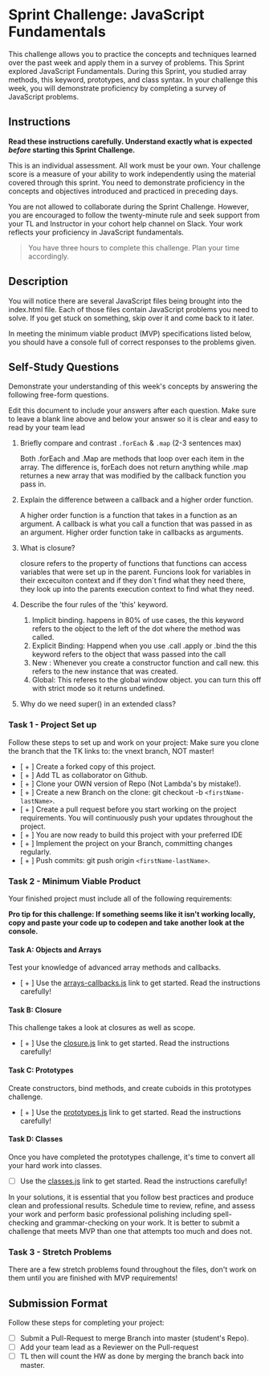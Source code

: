 # Sprint Challenge: JavaScript Fundamentals

This challenge allows you to practice the concepts and techniques learned over the past week and apply them in a survey of problems. This Sprint explored JavaScript Fundamentals. During this Sprint, you studied array methods, this keyword, prototypes, and class syntax. In your challenge this week, you will demonstrate proficiency by completing a survey of JavaScript problems.

## Instructions

**Read these instructions carefully. Understand exactly what is expected _before_ starting this Sprint Challenge.**

This is an individual assessment. All work must be your own. Your challenge score is a measure of your ability to work independently using the material covered through this sprint. You need to demonstrate proficiency in the concepts and objectives introduced and practiced in preceding days.

You are not allowed to collaborate during the Sprint Challenge. However, you are encouraged to follow the twenty-minute rule and seek support from your TL and Instructor in your cohort help channel on Slack. Your work reflects your proficiency in JavaScript fundamentals.

> You have three hours to complete this challenge. Plan your time accordingly.

## Description

You will notice there are several JavaScript files being brought into the index.html file.  Each of those files contain JavaScript problems you need to solve.  If you get stuck on something, skip over it and come back to it later.

In meeting the minimum viable product (MVP) specifications listed below, you should have a console full of correct responses to the problems given.

## Self-Study Questions

Demonstrate your understanding of this week's concepts by answering the following free-form questions.

Edit this document to include your answers after each question. Make sure to leave a blank line above and below your answer so it is clear and easy to read by your team lead

1. Briefly compare and contrast `.forEach` & `.map` (2-3 sentences max)

    Both .forEach and .Map are methods that loop over each item in the array. The difference is, forEach does not return anything while .map returnes a new array that was modified by the callback function you pass in.

2. Explain the difference between a callback and a higher order function.

    A higher order function is a function that takes in a function as an argument. A callback is what you call a function that was passed in as an argument. Higher order function take in callbacks as arguments.

3. What is closure?

    closure refers to the property of functions that functions can access variables that were set up in the parent.  Funcions look for variables in their excecuiton context and if they don´t find what they need there, they look up into the parents execution context to find what they need. 

4. Describe the four rules of the 'this' keyword.
    
    1. Implicit binding. happens in 80% of use cases, the this keyword refers to the object to the left of the dot where the method was called.
    2. Explicit Binding: Happend when you use .call .apply or .bind  the this keyword refers to the object that wass passed into the call
    3. New :  Whenever you create a constructor function and call new.  this refers to the new instance that was created.
    4. Global:   This referes to the global window object.  you can turn this off with strict mode so it returns undefined.


5. Why do we need super() in an extended class?

### Task 1 - Project Set up

Follow these steps to set up and work on your project:
Make sure you clone the branch that the TK links to: the vnext branch, NOT master!

- [ + ] Create a forked copy of this project.
- [ + ] Add TL as collaborator on Github.
- [ + ] Clone your OWN version of Repo (Not Lambda's by mistake!).
- [ + ] Create a new Branch on the clone: git checkout -b `<firstName-lastName>`.
- [ + ] Create a pull request before you start working on the project requirements.  You will continuously push your updates throughout the project.
- [ + ] You are now ready to build this project with your preferred IDE
- [ + ] Implement the project on your Branch, committing changes regularly.
- [ + ] Push commits: git push origin `<firstName-lastName>`.



### Task 2 - Minimum Viable Product

Your finished project must include all of the following requirements:

**Pro tip for this challenge: If something seems like it isn't working locally, copy and paste your code up to codepen and take another look at the console.**

#### Task A: Objects and Arrays

Test your knowledge of advanced array methods and callbacks.
* [ + ] Use the [arrays-callbacks.js](challenges/arrays-callbacks.js) link to get started.  Read the instructions carefully! 

#### Task B: Closure

This challenge takes a look at closures as well as scope. 
* [ + ] Use the [closure.js](challenges/closure.js) link to get started. Read the instructions carefully!

#### Task C: Prototypes

Create constructors, bind methods, and create cuboids in this prototypes challenge.
* [ + ] Use the [prototypes.js](challenges/prototypes.js) link to get started. Read the instructions carefully!

#### Task D: Classes

Once you have completed the prototypes challenge, it's time to convert all your hard work into classes.
* [ ] Use the [classes.js](challenges/classes.js) link to get started. Read the instructions carefully!

In your solutions, it is essential that you follow best practices and produce clean and professional results. Schedule time to review, refine, and assess your work and perform basic professional polishing including spell-checking and grammar-checking on your work. It is better to submit a challenge that meets MVP than one that attempts too much and does not.

### Task 3 - Stretch Problems

There are a few stretch problems found throughout the files, don't work on them until you are finished with MVP requirements!

## Submission Format

Follow these steps for completing your project:

- [ ] Submit a Pull-Request to merge <firstName-lastName> Branch into master (student's  Repo).
- [ ] Add your team lead as a Reviewer on the Pull-request
- [ ] TL then will count the HW as done by  merging the branch back into master.
